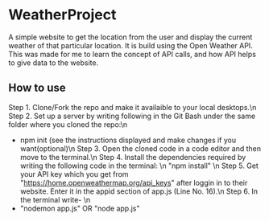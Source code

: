 # WeatherProject
A simple website to get the location from the user and display the current weather of that particular location. It is build using the Open Weather API. This was made for me to learn the concept of API calls, and how API helps to give data to the website. 


## How to use
Step 1. Clone/Fork the repo and make it availaible to your local desktops.\n
Step 2. Set up a server by writing following in the Git Bash under the same folder where you cloned the repo:\n
- npm init (see the instructions displayed and make changes if you want(optional)\n
Step 3. Open the cloned code in a code editor and then move to the terminal.\n
Step 4. Install the dependencies required by writing the following code in the terminal: \n
"npm  install" \n
Step 5. Get your API key which you get from "https://home.openweathermap.org/api_keys" after loggin in to their website. Enter it in the appid section of app.js (Line No. 16).\n
Step 6. In the terminal write- \n
- "nodemon app.js" OR "node app.js"

